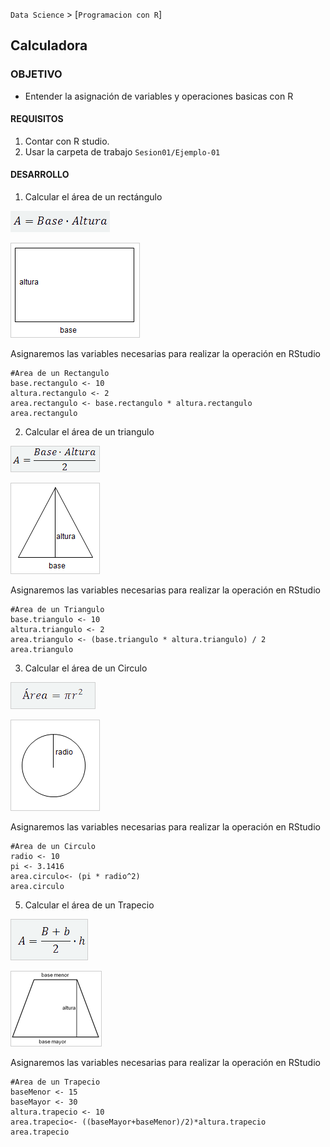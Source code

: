 `Data Science` > [`Programacion con R`]
## Calculadora  

### OBJETIVO
- Entender la asignación de variables y operaciones basicas con R

#### REQUISITOS
1. Contar con R studio.
1. Usar la carpeta de trabajo `Sesion01/Ejemplo-01`

#### DESARROLLO

1. Calcular el área de un rectángulo 

![formula rectangulo](img/1.png)

![formula rectangulo](img/figRectangulo.png)

Asignaremos las variables necesarias para realizar la operación en RStudio

	
	#Area de un Rectangulo
	base.rectangulo <- 10
	altura.rectangulo <- 2
	area.rectangulo <- base.rectangulo * altura.rectangulo
	area.rectangulo
	

2. Calcular el área de un triangulo

![formula triangulo](img/formulaTriangulo.png)

![formula triangulo](img/figTriangulo.png)

Asignaremos las variables necesarias para realizar la operación en RStudio

	
	#Area de un Triangulo
	base.triangulo <- 10
	altura.triangulo <- 2
	area.triangulo <- (base.triangulo * altura.triangulo) / 2
	area.triangulo
	
	
3. Calcular el área de un Circulo

![formula rectangulo](img/formulaCirculo.png)

![formula triangulo](img/figCirculo.png)

Asignaremos las variables necesarias para realizar la operación en RStudio

	
	#Area de un Circulo
	radio <- 10
	pi <- 3.1416
	area.circulo<- (pi * radio^2)
	area.circulo
		
5. Calcular el área de un Trapecio

![formula rectangulo](img/formulaTrapecio.png)

![formula rectangulo](img/figTrapecio.png)

Asignaremos las variables necesarias para realizar la operación en RStudio

	
	#Area de un Trapecio
	baseMenor <- 15
	baseMayor <- 30
	altura.trapecio <- 10
	area.trapecio<- ((baseMayor+baseMenor)/2)*altura.trapecio
	area.trapecio
		

	